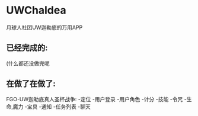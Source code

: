 # UWChaldea
 月球人社团UW迦勒底的万用APP
 ## 已经完成的:
  (什么都还没做完呢
 ## 在做了在做了:
  FGO-UW迦勒底真人圣杯战争:
   -定位
   -用户登录
   -用户角色
   -计分
   -技能
   -令咒
   -生命,魔力
   -宝具
   -通知
   -任务列表
   -聊天
